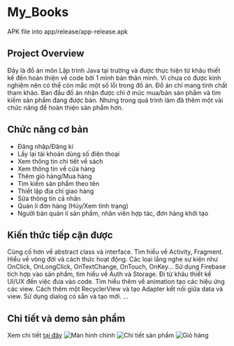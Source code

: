 # My_Books

APK file into app/release/app-release.apk

## Project Overview
Đây là đồ án môn Lập trình Java tại trường và được thực hiện từ khâu thiết kế đến hoàn thiện về code bởi 1 mình bản thân mình. 
Vì chưa có được kinh nghiệm nên có thể còn mắc một số lỗi trong đồ án. Đồ án chỉ mang tính chất tham khảo.
Ban đầu đồ án nhận được chỉ ở mức mua/bán sản phẩm và tìm kiếm sản phẩm đang được bán. Nhưng trong quá trình làm đã thêm một vài chức năng để hoàn thiện sản phẩm hơn.

## Chức năng cơ bản
- Đăng nhập/Đăng kí
- Lấy lại tài khoản dùng số điện thoại
- Xem thông tin chi tiết về sách
- Xem thông tin về cửa hàng
- Thêm giỏ hàng/Mua hàng
- Tìm kiếm sản phẩm theo tên
- Thiết lập địa chỉ giao hàng
- Sửa thông tin cá nhân
- Quản lí đơn hàng (Hủy/Xem tình trạng)
- Người bán quản lí sản phẩm, nhân viên hợp tác, đơn hàng khởi tạo

## Kiến thức tiếp cận được
Củng cố hơn về abstract class và interface.
Tìm hiểu về Activity, Fragment. Hiểu về vòng đời và cách thức hoạt động.
Các loại lắng nghe sự kiện như OnClick, OnLongClick, OnTextChange, OnTouch, OnKey...
Sử dụng Firebase tích hợp vào sản phẩm, tìm hiểu về Auth và Storage.
Đi từ khâu thiết kế UI/UX đến việc đưa vào code.
Tìm hiểu thêm về animation tạo các hiệu ứng các view.
Cách thêm một RecyclerView và tạo Adapter kết nối giữa data và view.
Sử dụng dialog có sẵn và tạo mới.
...

## Chi tiết và demo sản phẩm
Xem chi tiết [tại đây](https://drive.google.com/drive/folders/1-ZP5qOwSLOpukuozpf2u-3raR4Pqkysa?usp=sharing)
![Màn hình chính](https://firebasestorage.googleapis.com/v0/b/androideatit-82da8.appspot.com/o/review%2FScreen_Main.png?alt=media&token=e93b1498-0f91-4615-9240-3f585b615ad4)
![Chi tiết sản phẩm](https://firebasestorage.googleapis.com/v0/b/androideatit-82da8.appspot.com/o/review%2FScreen_Product_Detail_1.png?alt=media&token=452aaa56-202e-472d-bdda-32671790eb6a)
![Giỏ hàng](https://firebasestorage.googleapis.com/v0/b/androideatit-82da8.appspot.com/o/review%2FScreen_Cart.png?alt=media&token=5e198d26-28cb-446f-a8c6-561eae2f4809)
